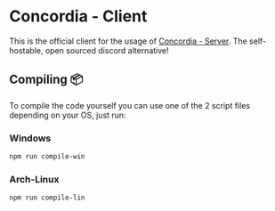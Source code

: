 # Concordia - Client
This is the official client for the usage of [Concordia - Server](https://github.com/StarlitEvelyn/Concordia-Server). The self-hostable, open sourced discord alternative!

## Compiling 📦
To compile the code yourself you can use one of the 2 script files depending on your OS, just run: 

### Windows
```bash
npm run compile-win
```
### Arch-Linux
```bash
npm run compile-lin
```
